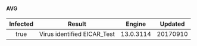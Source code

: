 #### AVG
| Infected      | Result      | Engine      | Updated      |
|:-------------:|:-----------:|:-----------:|:------------:|
| true | Virus identified EICAR_Test | 13.0.3114 | 20170910 |

